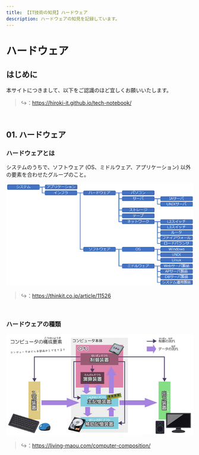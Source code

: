 ```yaml
---
title: 【IT技術の知見】ハードウェア
description: ハードウェアの知見を記録しています。
---
```


# ハードウェア

## はじめに

本サイトにつきまして、以下をご認識のほど宜しくお願いいたします。

> ↪️：https://hiroki-it.github.io/tech-notebook/

<br>

## 01. ハードウェア

### ハードウェアとは

システムのうちで、ソフトウェア (OS、ミドルウェア、アプリケーション) 以外の要素を合わせたグループのこと。

![software](https://raw.githubusercontent.com/hiroki-it/tech-notebook-images/master/images/software.png)

> ↪️：https://thinkit.co.jp/article/11526

<br>

### ハードウェアの種類

![hardware_computer_five-parts](https://raw.githubusercontent.com/hiroki-it/tech-notebook-images/master/images/hardware_computer_five-parts.png)

> ↪️：https://living-maou.com/computer-composition/

<br>
